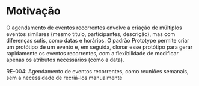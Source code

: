 # Motivação

O agendamento de eventos recorrentes envolve a criação de múltiplos eventos similares (mesmo título, participantes, descrição), mas com diferenças sutis, como datas e horários. O padrão Prototype permite criar um protótipo de um evento e, em seguida, clonar esse protótipo para gerar rapidamente os eventos recorrentes, com a flexibilidade de modificar apenas os atributos necessários (como a data).

RE-004: Agendamento de eventos recorrentes, como reuniões semanais, sem a necessidade de recriá-los manualmente

